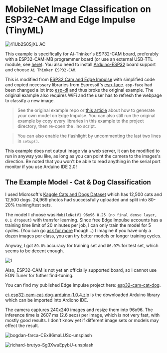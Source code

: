 # MobileNet Image Classification on ESP32-CAM and Edge Impulse (TinyML)

![41Ub2S0SjXL _AC_](https://user-images.githubusercontent.com/44191076/153631624-e13576b3-b440-4cd0-8a42-fd29cbe25a2d.jpg)

This example is specifically for Ai-Thinker's ESP32-CAM board, preferably with a ESP32-CAM-MB programmer board (or use an external USB-TTL module, see [here](https://randomnerdtutorials.com/program-upload-code-esp32-cam/)). You also need to install [Arduino-ESP32](https://raw.githubusercontent.com/espressif/arduino-esp32/gh-pages/package_esp32_index.json) board support and choose ```Ai Thinker ESP32-CAM```.

This is modified from [ESP32 Cam and Edge Impulse](https://github.com/edgeimpulse/example-esp32-cam) with simplified code and copied necessary libraries from Espressif's [esp-face](https://github.com/Yuri-R-Studio/esp-face). ```esp-face``` had been changed a lot into [esp-dl](https://github.com/espressif/esp-dl) and thus broke the original example. The original example also requires WiFi and the user has to refresh the webpage to classify a new image.

> See the original example repo or [this article](https://www.survivingwithandroid.com/tinyml-esp32-cam-edge-image-classification-with-edge-impulse/) about how to generate your own model on Edge Impulse. You can also still run the original example by copy every libraries in this example to the project directory, then re-open the .ino script.

> You can also enable the flashlight by uncommenting the last two lines in ```setup()```.

This example does not output image via a web server, it can be modified to run in anyway you like, as long as you can point the camera to the images's direction. Be noted that you won't be able to read anything in the serial port monitor if you use Arduino IDE 2.0!

## The Example Model - Cat & Dog Classification

I used Microsoft's [Kaggle Cats and Dogs Dataset](https://www.microsoft.com/en-us/download/details.aspx?id=54765) which has 12,500 cats and 12,500 dogs. 24,969 photos had successfully uploaded and split into 80-20% training/test sets.

The model I choose was ```MobileNetV1 96x96 0.25 (no final dense layer, 0.1 dropout)``` with transfer learning. Since free Edge Impulse accounts has a training time limit of 20 minutes per job, I can only train the model for 5 cycles. (You can go [ask for more](https://forum.edgeimpulse.com/t/err-deadlineexceeded-ways-to-fix-this/2354/2) though...) I imagine if you have only a dozen images per class, you can try better models or longer training cycles.

Anyway, I got ```89.8%``` accuracy for training set and ```86.97%``` for test set, which seems to be decent enough.

![1](https://user-images.githubusercontent.com/44191076/153631673-96b90c0b-5745-43b9-9e5f-9a426d8bfe61.png)

Also, ESP32-CAM is not yet an officially supported board, so I cannot use EON Tuner for futher find-tuning.

You can find my published Edge Impulse project here: [esp32-cam-cat-dog](https://studio.edgeimpulse.com/public/76904/latest).

[ei-esp32-cam-cat-dog-arduino-1.0.4.zip](https://github.com/alankrantas/edge-impulse-esp32-cam-image-classification/blob/main/ei-esp32-cam-cat-dog-arduino-1.0.4.zip) is the downloaded Arduino library which can be imported into Ardiono IDE.

The camera captures 240x240 images and resize them into 96x96. The inference time is 2607 ms (2.6 secs) per image, which is not very fast,  with mostly good results. I don't know yet if different image sets or models may effect the result.

![bogdan-farca-CEx86maLUSc-unsplash](https://user-images.githubusercontent.com/44191076/153636524-9b2edab9-7c50-4aa1-9d6e-74477d67011f.jpg)

![richard-brutyo-Sg3XwuEpybU-unsplash](https://user-images.githubusercontent.com/44191076/153636561-16f7fb47-dcfc-4988-8772-85dcc5acfdac.jpg)
